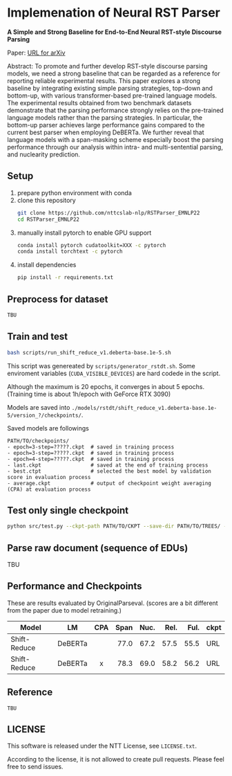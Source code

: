 # Implemenation of Neural RST Parser

**A Simple and Strong Baseline for End-to-End Neural RST-style Discourse Parsing**

Paper: [URL for arXiv](https://arxiv.org/abs/2210.08355)

Abstract:
To promote and further develop RST-style discourse parsing models,
we need a strong baseline that can be regarded as a reference for reporting reliable experimental results.
This paper explores a strong baseline by integrating existing simple parsing strategies,
top-down and bottom-up, with various transformer-based pre-trained language models.
The experimental results obtained from two benchmark datasets demonstrate that
the parsing performance strongly relies on the pre-trained language models rather than the parsing strategies.
In particular, the bottom-up parser achieves large performance gains compared to the current best parser when employing DeBERTa.
We further reveal that language models with a span-masking scheme especially boost
the parsing performance through our analysis within intra- and multi-sentential parsing, and nuclearity prediction.


## Setup
1. prepare python environment with conda
2. clone this repository
   ```bash
   git clone https://github.com/nttcslab-nlp/RSTParser_EMNLP22
   cd RSTParser_EMNLP22
   ```
3. manually install pytorch to enable GPU support
   ```bash
   conda install pytorch cudatoolkit=XXX -c pytorch
   conda install torchtext -c pytorch
   ```
4. install dependencies
   ```bash
   pip install -r requirements.txt
   ```

## Preprocess for dataset
```bash
TBU
```


## Train and test
```bash
bash scripts/run_shift_reduce_v1.deberta-base.1e-5.sh
```
This script was genereated by `scripts/generator_rstdt.sh`.
Some enviroment variables (`CUDA_VISIBLE_DEVICES`) are hard codede in the script.

Although the maximum is 20 epochs, it converges in about 5 epochs.
(Training time is about 1h/epoch with GeForce RTX 3090)

Models are saved into `./models/rstdt/shift_reduce_v1.deberta-base.1e-5/version_?/checkpoints/`.

Saved models are followings
```
PATH/TO/checkpoints/
- epoch=3-step=?????.ckpt  # saved in training process
- epoch=3-step=?????.ckpt  # saved in training process
- epoch=4-step=?????.ckpt  # saved in training process
- last.ckpt                # saved at the end of training process
- best.ctpt                # selected the best model by validation score in evaluation process
- average.ckpt             # output of checkpoint weight averaging (CPA) at evaluation process
```


## Test only single checkpoint
```bash
python src/test.py --ckpt-path PATH/TO/CKPT --save-dir PATH/TO/TREES/ --metrics OriginalParseval
```


## Parse raw document (sequence of EDUs)
TBU


## Performance and Checkpoints
These are results evaluated by OriginalParseval.
(scores are a bit different from the paper due to model retraining.)

|Model       |LM     |CPA|Span |Nuc. |Rel. |Ful. |ckpt|
|------------|-------|:-:|----:|----:|----:|----:|----|
|Shift-Reduce|DeBERTa|   | 77.0| 67.2| 57.5| 55.5| URL|
|Shift-Reduce|DeBERTa| x | 78.3| 69.0| 58.2| 56.2| URL|


## Reference
```text
TBU
```


## LICENSE

This software is released under the NTT License, see `LICENSE.txt`.

According to the license, it is not allowed to create pull requests. Please feel free to send issues.
